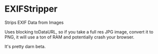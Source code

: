# EXIFStripper
Strips EXIF Data from Images

Uses blocking toDataURL, so if you take a full res JPG image, convert it to PNG, it will use a ton of RAM and potentially crash your browser.

It's pretty darn beta.
